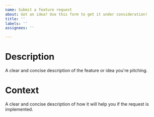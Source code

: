 ```yaml
---
name: Submit a feature request
about: Got an idea? Use this form to get it under consideration!
title: ''
labels: ''
assignees: ''

---
```


# Description
A clear and concise description of the feature or idea you're pitching.

# Context
A clear and concise description of how it will help you if the request is implemented.
